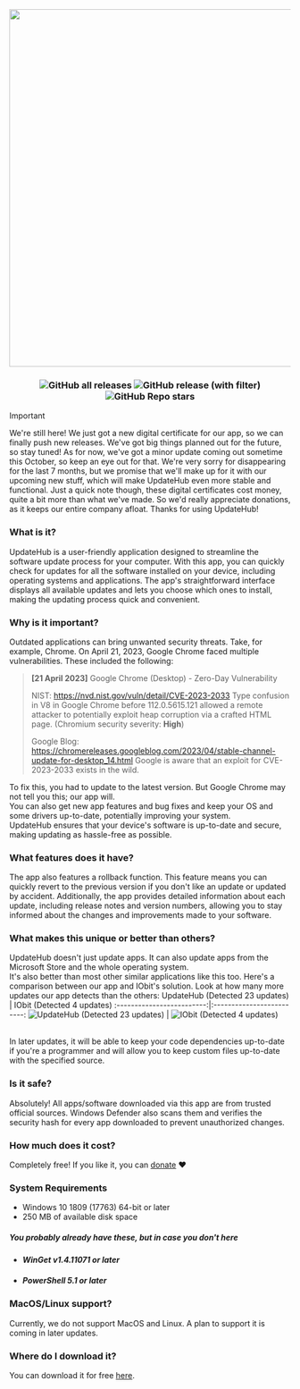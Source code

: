 <div align="center">
	<img src="https://raw.githubusercontent.com/NexovaDev/UpdateHub/main/images/header.png" width="640" />
</div>

<h3>
	<div align="center">
		<img alt="GitHub all releases" src="https://img.shields.io/github/downloads/NexovaDev/UpdateHub/total?style=for-the-badge&color=0e8bff&link=https%3A%2F%2Fgithub.com%2FNexovaDev%2FUpdateHub%2Freleases%2Flatest">
		<img alt="GitHub release (with filter)" src="https://img.shields.io/github/v/release/NexovaDev/UpdateHub?style=for-the-badge&color=%233fb950&link=https%3A%2F%2Fgithub.com%2FNexovaDev%2FUpdateHub%2Freleases%2Flatest">
		<img alt="GitHub Repo stars" src="https://img.shields.io/github/stars/NexovaDev/UpdateHub?style=for-the-badge&color=%23e3b341">
	</div>
</h3>

> [!IMPORTANT]
> We're still here! We just got a new digital certificate for our app, so we can finally push new releases. We've got big things planned out for the future, so stay tuned! As for now, we've got a minor update coming out sometime this October, so keep an eye out for that. We're very sorry for disappearing for the last 7 months, but we promise that we'll make up for it with our upcoming new stuff, which will make UpdateHub even more stable and functional. Just a quick note though, these digital certificates cost money, quite a bit more than what we've made. So we'd really appreciate donations, as it keeps our entire company afloat. Thanks for using UpdateHub!

### What is it?

UpdateHub is a user-friendly application designed to streamline the software update process for your computer. With this app, you can quickly check for updates for all the software installed on your device, including operating systems and applications. The app's straightforward interface displays all available updates and lets you choose which ones to install, making the updating process quick and convenient.

### Why is it important?

Outdated applications can bring unwanted security threats. Take, for example, Chrome. On April 21, 2023, Google Chrome faced multiple vulnerabilities. These included the following:

> **[21 April 2023]** Google Chrome (Desktop) - Zero-Day Vulnerability
>
> NIST: https://nvd.nist.gov/vuln/detail/CVE-2023-2033
> Type confusion in V8 in Google Chrome before 112.0.5615.121 allowed a remote attacker to potentially exploit heap corruption via a crafted HTML page. (Chromium security severity: **High**)
>
> Google Blog: https://chromereleases.googleblog.com/2023/04/stable-channel-update-for-desktop_14.html
> Google is aware that an exploit for CVE-2023-2033 exists in the wild.
>
To fix this, you had to update to the latest version. But Google Chrome may not tell you this; our app will.
\
You can also get new app features and bug fixes and keep your OS and some drivers up-to-date, potentially improving your system.
\
UpdateHub ensures that your device's software is up-to-date and secure, making updating as hassle-free as possible.

### What features does it have?

The app also features a rollback function. This feature means you can quickly revert to the previous version if you don't like an update or updated by accident.
Additionally, the app provides detailed information about each update, including release notes and version numbers, allowing you to stay informed about the changes and improvements made to your software.

### What makes this unique or better than others?
UpdateHub doesn't just update apps. It can also update apps from the Microsoft Store and the whole operating system.
\
It's also better than most other similar applications like this too. Here's a comparison between our app and IObit's solution. Look at how many more updates our app detects than the others:
UpdateHub (Detected 23 updates)            |  IObit (Detected 4 updates)
:-------------------------:|:-------------------------:
![UpdateHub (Detected 23 updates)](https://raw.githubusercontent.com/NexovaDev/UpdateHub/main/images/UpdateHub.png)  |  ![IObit (Detected 4 updates)](https://raw.githubusercontent.com/NexovaDev/UpdateHub/main/images/IObit.png)

\
In later updates, it will be able to keep your code dependencies up-to-date if you're a programmer and will allow you to keep custom files up-to-date with the specified source.

### Is it safe?
Absolutely! All apps/software downloaded via this app are from trusted official sources. Windows Defender also scans them and verifies the security hash for every app downloaded to prevent unauthorized changes.

### How much does it cost?
Completely free! If you like it, you can [donate](https://www.paypal.com/donate/?hosted_button_id=SRVM3LAZ3WBL8 "Donate") ❤️

### System Requirements
- Windows 10 1809 (17763) 64-bit or later
- 250 MB of available disk space

<h5>You probably already have these, but in case you don't here</h5>
<ul>
	<li><h5>WinGet v1.4.11071 or later
	<li><h5>PowerShell 5.1 or later</h5></li>
</ul>

### MacOS/Linux support?

Currently, we do not support MacOS and Linux. A plan to support it is coming in later updates.

### Where do I download it?
You can download it for free [here](https://github.com/NexovaDev/UpdateHub/releases/latest#:~:text=3-,UpdateHub%2Dx64.exe "Download latest version").
